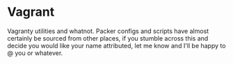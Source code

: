 # Vagrant

Vagranty utilities and whatnot. Packer configs and scripts have almost certainly be sourced from other places, if you stumble across this and decide you would like your name attributed, let me know and I'll be happy to @ you or whatever.
